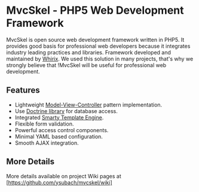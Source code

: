 # MvcSkel - PHP5 Web Development Framework

MvcSkel is open source web development framework written in PHP5. It provides
good basis for professional web developers because it integrates industry
leading practices and libraries. Framework developed and maintained
by [Whirix](http://www.whirix.com). We used this solution in many projects,
that's why we strongly believe that !MvcSkel will be useful for professional
web development.

## Features

* Lightweight [Model-View-Controller](http://en.wikipedia.org/wiki/Model-view-controller) pattern implementation.
* Use [Doctrine library](http://www.doctrine-project.org/) for database access.
* Integrated [Smarty Template Engine](http://www.smarty.net/).
* Flexible form validation.
* Powerful access control components.
* Minimal YAML based configuration.
* Smooth AJAX integration.

## More Details

More details available on project Wiki pages at [https://github.com/ysubach/mvcskel/wiki]
